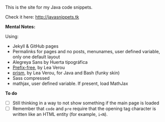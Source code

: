 This is the site for my Java code snippets.

Check it here: http://javasnippets.tk

**Mental Notes:**

Using:

* Jekyll & GitHub pages
* Permalinks for pages and no posts, menunames, user defined variable, only one default layout
* Alegreya Sans by Huerta tipogr&aacute;fica
* [Prefix-free](http://leaverou.github.io/prefixfree), by Lea Verou
* [prism](http://prismjs.com), by Lea Verou, for Java and Bash (funky skin)
* Sass compressed
* mathjax, user defined variable. If present, load MathJax

**To do**
 - [ ] Still thinking in a way to not show something if the main page is loaded
 - [ ] Remember that `code` and `pre` require that the opening tag character is written like an HTML entity (for example, `i<N`).
